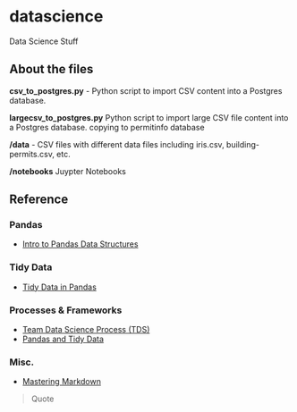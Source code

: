 # datascience
Data Science Stuff

## About the files

**csv_to_postgres.py** - Python script to import CSV content into a Postgres database.

**largecsv_to_postgres.py** Python script to import large CSV file content into a Postgres database.
copying to permitinfo database

**/data** - CSV files with different data files including iris.csv, building-permits.csv, etc.

**/notebooks** Juypter Notebooks

## Reference

### Pandas
* [Intro to Pandas Data Structures](https://gregreda.com/2013/10/26/intro-to-pandas-data-structures/)

### Tidy Data
* [Tidy Data in Pandas](http://www.jeannicholashould.com/tidy-data-in-python.html)

### Processes & Frameworks
* [Team Data Science Process (TDS)](https://docs.microsoft.com/en-us/azure/machine-learning/team-data-science-process/overview)
* [Pandas and Tidy Data](http://shzhangji.com/blog/2017/09/30/pandas-and-tidy-data/#:~:text=In%20the%20paper%20Tidy%20Data,data%20more%20easily%20and%20effectively)

### Misc.
* [Mastering Markdown](https://guides.github.com/features/mastering-markdown/)


> Quote
>
